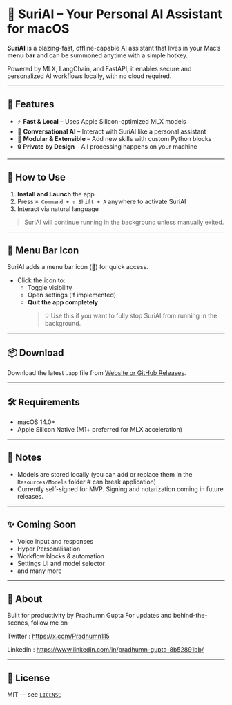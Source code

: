 # 🧠 SuriAI – Your Personal AI Assistant for macOS

**SuriAI** is a blazing-fast, offline-capable AI assistant that lives in your Mac’s **menu bar** and can be summoned anytime with a simple hotkey.

Powered by MLX, LangChain, and FastAPI, it enables secure and personalized AI workflows locally, with no cloud required.

---

## 🚀 Features

- ⚡ **Fast & Local** – Uses Apple Silicon-optimized MLX models
- 🧠 **Conversational AI** – Interact with SuriAI like a personal assistant
- 🧩 **Modular & Extensible** – Add new skills with custom Python blocks
- 🔒 **Private by Design** – All processing happens on your machine

---

## 🎯 How to Use

1. **Install and Launch** the app
2. Press `⌘ Command + ⇧ Shift + A` anywhere to activate SuriAI
3. Interact via natural language

> SuriAI will continue running in the background unless manually exited.

---

## 🧭 Menu Bar Icon

SuriAI adds a menu bar icon (🧠) for quick access.

- Click the icon to:
  - Toggle visibility
  - Open settings (if implemented)
  - **Quit the app completely**  
    > 💡 Use this if you want to fully stop SuriAI from running in the background.

---

## 📦 Download

Download the latest `.app` file from [Website or GitHub Releases](#).

---

## 🛠 Requirements

- macOS 14.0+  
- Apple Silicon Native (M1+ preferred for MLX acceleration)

---

## 📍 Notes

- Models are stored locally (you can add or replace them in the `Resources/Models` folder # can break application)
- Currently self-signed for MVP. Signing and notarization coming in future releases.

---

## ✨ Coming Soon

- Voice input and responses
- Hyper Personalisation 
- Workflow blocks & automation
- Settings UI and model selector
- and many more

---

## 👤 About

Built for productivity by Pradhumn Gupta 
For updates and behind-the-scenes, follow me on
 
Twitter : https://x.com/Pradhumn115

LinkedIn : https://www.linkedin.com/in/pradhumn-gupta-8b52891bb/

---

## 🪪 License
MIT — see [`LICENSE`](LICENSE)


